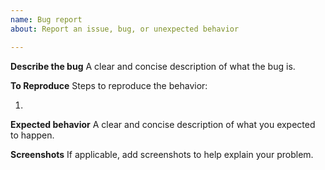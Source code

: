 ```yaml
---
name: Bug report
about: Report an issue, bug, or unexpected behavior

---
```


**Describe the bug**
A clear and concise description of what the bug is.

**To Reproduce**
Steps to reproduce the behavior:

1. 

**Expected behavior**
A clear and concise description of what you expected to happen.

**Screenshots**
If applicable, add screenshots to help explain your problem.
